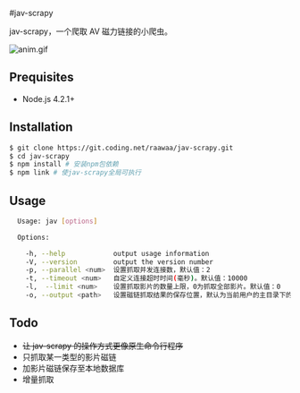 #jav-scrapy

jav-scrapy，一个爬取 AV 磁力链接的小爬虫。

![anim.gif](https://ooo.0o0.ooo/2015/10/31/56345cf140299.gif "anim.gif")

## Prequisites

- Node.js 4.2.1+

## Installation

```bash
$ git clone https://git.coding.net/raawaa/jav-scrapy.git
$ cd jav-scrapy
$ npm install # 安装npm包依赖
$ npm link # 使jav-scrapy全局可执行
```

## Usage

```bash
  Usage: jav [options]

  Options:

    -h, --help            output usage information
    -V, --version         output the version number
    -p, --parallel <num>  设置抓取并发连接数，默认值：2
    -t, --timeout <num>   自定义连接超时时间(毫秒)。默认值：10000
    -l,  --limit <num>    设置抓取影片的数量上限，0为抓取全部影片。默认值：0
    -o, --output <path>   设置磁链抓取结果的保存位置，默认为当前用户的主目录下的magnets.txt文件
```

## Todo

- ~~让 jav-scrapy 的操作方式更像原生命令行程序~~
- 只抓取某一类型的影片磁链
- 加影片磁链保存至本地数据库
- 增量抓取
